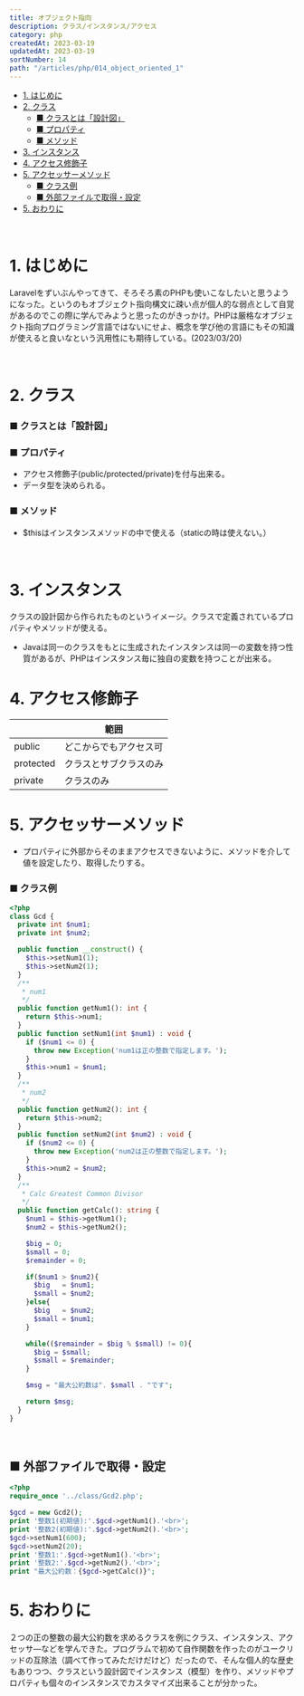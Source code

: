 ```yaml
---
title: オブジェクト指向
description: クラス/インスタンス/アクセス
category: php
createdAt: 2023-03-19
updatedAt: 2023-03-19
sortNumber: 14
path: "/articles/php/014_object_oriented_1"
---
```


<nuxt-content-wrapper>


- [1. はじめに](#1-はじめに)
- [2. クラス](#2-クラス)
    - [■ クラスとは「設計図」](#-クラスとは設計図)
    - [■ プロパティ](#-プロパティ)
    - [■ メソッド](#-メソッド)
- [3. インスタンス](#3-インスタンス)
- [4. アクセス修飾子](#4-アクセス修飾子)
- [5. アクセッサーメソッド](#5-アクセッサーメソッド)
    - [■ クラス例](#-クラス例)
  - [■ 外部ファイルで取得・設定](#-外部ファイルで取得設定)
- [5. おわりに](#5-おわりに)


<br>

# 1. はじめに
Laravelをずいぶんやってきて、そろそろ素のPHPも使いこなしたいと思うようになった。というのもオブジェクト指向構文に疎い点が個人的な弱点として自覚があるのでこの際に学んでみようと思ったのがきっかけ。PHPは厳格なオブジェクト指向プログラミング言語ではないにせよ、概念を学び他の言語にもその知識が使えると良いなという汎用性にも期待している。(2023/03/20)

<br>

# 2. クラス
### ■ クラスとは「設計図」
### ■ プロパティ
- アクセス修飾子(public/protected/private)を付与出来る。
- データ型を決められる。

### ■ メソッド
- $thisはインスタンスメソッドの中で使える（staticの時は使えない。）


<br>

# 3. インスタンス
クラスの設計図から作られたものというイメージ。クラスで定義されているプロパティやメソッドが使える。

- Javaは同一のクラスをもとに生成されたインスタンスは同一の変数を持つ性質があるが、PHPはインスタンス毎に独自の変数を持つことが出来る。


# 4. アクセス修飾子
|           | 範囲                   |
| --------- | ---------------------- |
| public    | どこからでもアクセス可 |
| protected | クラスとサブクラスのみ |
| private   | クラスのみ             |

# 5. アクセッサーメソッド
- プロパティに外部からそのままアクセスできないように、メソッドを介して値を設定したり、取得したりする。

### ■ クラス例
```php
<?php
class Gcd {
  private int $num1;
  private int $num2;

  public function __construct() {
    $this->setNum1(1);
    $this->setNum2(1);
  }
  /**
   * num1
   */
  public function getNum1(): int {
    return $this->num1;
  }
  public function setNum1(int $num1) : void {
    if ($num1 <= 0) {
      throw new Exception('num1は正の整数で指定します。');
    }
    $this->num1 = $num1;
  }
  /**
   * num2
   */
  public function getNum2(): int {
    return $this->num2;
  }
  public function setNum2(int $num2) : void {
    if ($num2 <= 0) {
      throw new Exception('num2は正の整数で指定します。');
    }
    $this->num2 = $num2;
  }
  /**
   * Calc Greatest Common Divisor
   */
  public function getCalc(): string {
    $num1 = $this->getNum1();
    $num2 = $this->getNum2();

    $big = 0;
    $small = 0;
    $remainder = 0;

    if($num1 > $num2){
      $big   = $num1;
      $small = $num2;
    }else{
      $big   = $num2;
      $small = $num1;
    }

    while(($remainder = $big % $small) != 0){
      $big = $small;
      $small = $remainder;
    }

    $msg = "最大公約数は". $small . "です";

    return $msg;
  }
}

```
<br>

## ■ 外部ファイルで取得・設定
```php
<?php
require_once '../class/Gcd2.php';

$gcd = new Gcd2();
print '整数1(初期値):'.$gcd->getNum1().'<br>';
print '整数2(初期値):'.$gcd->getNum2().'<br>';
$gcd->setNum1(600);
$gcd->setNum2(20);
print '整数1:'.$gcd->getNum1().'<br>';
print '整数2:'.$gcd->getNum2().'<br>';
print "最大公約数：{$gcd->getCalc()}";

```



# 5. おわりに
２つの正の整数の最大公約数を求めるクラスを例にクラス、インスタンス、アクセッサ―などを学んできた。プログラムで初めて自作関数を作ったのがユークリッドの互除法（調べて作ってみただけだけど）だったので、そんな個人的な歴史もありつつ、クラスという設計図でインスタンス（模型）を作り、メソッドやプロパティも個々のインスタンスでカスタマイズ出来ることが分かった。

</nuxt-content-wrapper>
